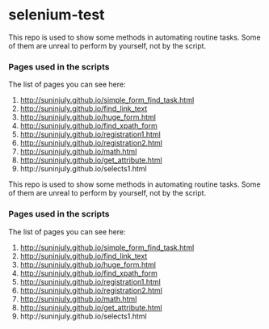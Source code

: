 # selenium-test
<p>This repo is used to show some methods in automating routine tasks. Some of them are unreal to perform by yourself, not by the script.</p>
<h3>Pages used in the scripts</h3>
<p>The list of pages you can see here:</p>
<ol>
<li><a href="http://suninjuly.github.io/simple_form_find_task.html">http://suninjuly.github.io/simple_form_find_task.html</a></li>
<li><a href="http://suninjuly.github.io/find_link_text">http://suninjuly.github.io/find_link_text</a></li>
<li><a href="http://suninjuly.github.io/huge_form.html">http://suninjuly.github.io/huge_form.html</a></li>
<li><a href="http://suninjuly.github.io/find_xpath_form">http://suninjuly.github.io/find_xpath_form</a></li>
<li><a href="http://suninjuly.github.io/registration1.html">http://suninjuly.github.io/registration1.html</a></li>
<li><a href="http://suninjuly.github.io/registration2.html">http://suninjuly.github.io/registration2.html</a></li>
<li><a href="http://suninjuly.github.io/math.html">http://suninjuly.github.io/math.html</a></li>
<li><a href="http://suninjuly.github.io/get_attribute.html">http://suninjuly.github.io/get_attribute.html</a></li>
<li>http://suninjuly.github.io/selects1.html</li>
</ol>
<p>This repo is used to show some methods in automating routine tasks. Some of them are unreal to perform by yourself, not by the script.</p>
<h3>Pages used in the scripts</h3>
<p>The list of pages you can see here:</p>
<ol>
<li><a href="http://suninjuly.github.io/simple_form_find_task.html">http://suninjuly.github.io/simple_form_find_task.html</a></li>
<li><a href="http://suninjuly.github.io/find_link_text">http://suninjuly.github.io/find_link_text</a></li>
<li><a href="http://suninjuly.github.io/huge_form.html">http://suninjuly.github.io/huge_form.html</a></li>
<li><a href="http://suninjuly.github.io/find_xpath_form">http://suninjuly.github.io/find_xpath_form</a></li>
<li><a href="http://suninjuly.github.io/registration1.html">http://suninjuly.github.io/registration1.html</a></li>
<li><a href="http://suninjuly.github.io/registration2.html">http://suninjuly.github.io/registration2.html</a></li>
<li><a href="http://suninjuly.github.io/math.html">http://suninjuly.github.io/math.html</a></li>
<li><a href="http://suninjuly.github.io/get_attribute.html">http://suninjuly.github.io/get_attribute.html</a></li>
<li>http://suninjuly.github.io/selects1.html</li>
</ol>
